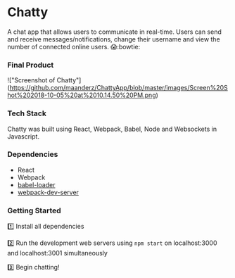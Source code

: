 # Chatty 

A chat app that allows users to communicate in real-time.  Users can send and receive messages/notifications, change their username and view the number of connected online users. :scream::bowtie:

### Final Product

!["Screenshot of Chatty"] (https://github.com/maanderz/ChattyApp/blob/master/images/Screen%20Shot%202018-10-05%20at%2010.14.50%20PM.png)


### Tech Stack

Chatty was built using React, Webpack, Babel, Node and Websockets in Javascript.

### Dependencies

* React
* Webpack
* [babel-loader](https://github.com/babel/babel-loader)
* [webpack-dev-server](https://github.com/webpack/webpack-dev-server)

### Getting Started

:one: Install all dependencies

:two: Run the development web servers using `npm start` on localhost:3000 and localhost:3001 simultaneously

:three: Begin chatting!